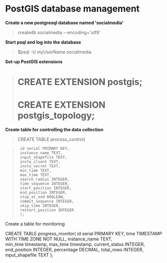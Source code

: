 # PostGIS database management

**Create a new postgresql database named 'socialmedia'**
>   createdb socialmedia --encoding='utf8'

**Start psql and log into the database**
>   $psql -U myUserName socialmedia

**Set-up PostGIS extensions**
>   # CREATE EXTENSION postgis;
>   # CREATE EXTENSION postgis_topology;

**Create table for controlling the data collection**
>    CREATE TABLE process_control(

>      id serial PRIMARY KEY,
>      instance_name TEXT,
>      input_shapefile TEXT,
>      insta_client TEXT,
>      insta_secret TEXT,
>      min_time TEXT,
>      max_time TEXT,
>      search_radius INTEGER,
>      time_sequence INTEGER,
>      start_position INTEGER,
>      end_position INTEGER,
>      stop_at_end BOOLEAN,
>      commit_sequence INTEGER,
>      skip_time INTEGER,
>      restart_position INTEGER
>      );

Create a table for monitoring

CREATE TABLE progress_monitor(
   id serial PRIMARY KEY,
   time TIMESTAMP WITH TIME ZONE NOT NULL,
   instance_name TEXT,  
   min_time timestamp,
   max_time timestamp,
   current_status INTEGER,
   end_position INTEGER,
   percentage DECIMAL,
   total_rows INTEGER,
   input_shapefile TEXT
   );